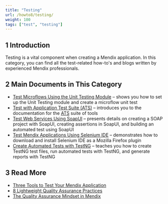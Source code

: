 ```yaml
---
title: "Testing"
url: /howto8/testing/
weight: 100
tags: ["test", "testing"]
---
```


## 1 Introduction

Testing is a vital component when creating a Mendix application. In this category, you can find all the test-related how-to's and blogs written by experienced Mendix professionals.

## 2 Main Documents in This Category

* [Test Microflows Using the Unit Testing Module](/howto8/testing/testing-microflows-using-the-unittesting-module/) – shows you how to set up the Unit Testing module and create a microflow unit test
* [Test with Application Test Suite (ATS)](/howto8/testing/testing-with-application-test-suite/) – introduces you to the documentation for the [ATS](/appstore/supported-add-ons/ats/) suite of tools
* [Test Web Services Using SoapUI](/howto8/testing/testing-web-services-using-soapui/) – presents details on creating a SOAP project with SoapUI, creating assertions in SoapUI, and building an automated test using SoapUI
* [Test Mendix Applications Using Selenium IDE](/howto8/testing/testing-mendix-applications-using-selenium-ide/) – demonstrates how to download and install Selenium IDE as a Mozilla Firefox plugin
* [Create Automated Tests with TestNG](/howto8/testing/create-automated-tests-with-testng/) – teaches you how to create TestNG test files, run automated tests with TestNG, and generate reports with TestNG

## 3 Read More

* [Three Tools to Test Your Mendix Application](https://www.mendix.com/blog/three-tools-to-test-your-mendix-application/)
* [8 Lightweight Quality Assurance Practices](https://www.mendix.com/blog/8-lightweight-quality-assurance-practices/)
* [The Quality Assurance Mindset in Mendix](http://ww2.mendix.com/expert-webinar-quality-assurance.html)
